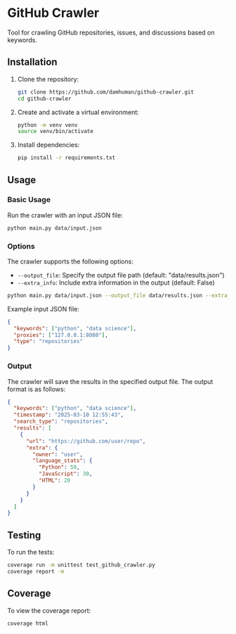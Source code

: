 # GitHub Crawler

Tool for crawling GitHub repositories, issues, and discussions based on keywords.

## Installation

1. Clone the repository:
   ```bash
   git clone https://github.com/damhuman/github-crawler.git
   cd github-crawler
   ```

2. Create and activate a virtual environment:
   ```bash
   python -m venv venv
   source venv/bin/activate
   ```

3. Install dependencies:
   ```bash
   pip install -r requirements.txt
   ```

## Usage

### Basic Usage

Run the crawler with an input JSON file:

```bash
python main.py data/input.json
```

### Options

The crawler supports the following options:

- `--output_file`: Specify the output file path (default: "data/results.json")
- `--extra_info`: Include extra information in the output (default: False)

```bash
python main.py data/input.json --output_file data/results.json --extra_info
```

Example input JSON file:

```json
{
  "keywords": ["python", "data science"],
  "proxies": ["127.0.0.1:8080"],
  "type": "repositories"
}
```

### Output

The crawler will save the results in the specified output file. The output format is as follows:

```json
{
  "keywords": ["python", "data science"],
  "timestamp": "2025-03-10 12:55:43",
  "search_type": "repositories",
  "results": [
    {
      "url": "https://github.com/user/repo",
      "extra": {
        "owner": "user",
        "language_stats": {
          "Python": 50,
          "JavaScript": 30,
          "HTML": 20
        }
      }
    }
  ]
}
```

## Testing

To run the tests:

```bash
coverage run -m unittest test_github_crawler.py
coverage report -m
```

## Coverage

To view the coverage report:

```bash
coverage html
```
